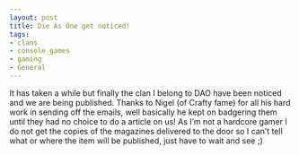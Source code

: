 ```yaml
---
layout: post
title: Die As One get noticed!
tags:
- clans
- console_games
- gaming
- General
---
```

It has taken a while but finally the clan I belong to DAO have been noticed and we are being published. Thanks to Nigel (of Crafty fame) for all his hard work in sending off the emails, well basically he kept on badgering them until they had no choice to do a article on us!
As I’m not a hardcore gamer I do not get the copies of the magazines delivered to the door so I can’t tell what or where the item will be published, just have to wait and see ;)

